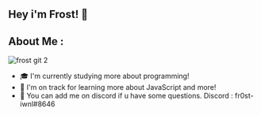 ## Hey i'm Frost! 👋

## About Me :

![frost git 2](https://user-images.githubusercontent.com/119555371/204977553-d128f2a3-5711-448f-b1b1-1120a45018f1.gif)

* 🎓  I'm currently studying more about programming!
* 🌱  I'm on track for learning more about JavaScript and more!
* 💎  You can add me on discord if u have some questions. Discord : fr0st-iwnl#8646

